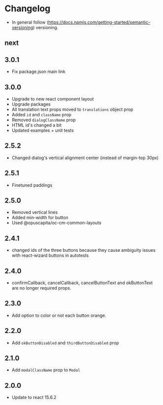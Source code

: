# Changelog

* In general follow (https://docs.npmjs.com/getting-started/semantic-versioning) versioning.

## next

## 3.0.1
* Fix package.json main link

## 3.0.0
* Upgrade to new react component layout
* Upgrade packages
* All translation text props moved to `translations` object prop
* Added `id` and `className` prop
* Removed `dialogClassName` prop
* HTML id's changed a bit
* Updated examples + unit tests

## 2.5.2
* Changed dialog's vertical alignment center (instead of margin-top 30px)

## 2.5.1
* Finetuned paddings

## 2.5.0
* Removed vertical lines
* Added min-width for button
* Used @opuscapita/oc-cm-common-layouts

## 2.4.1
* changed ids of the three buttons because they cause ambiguity issues with react-wizard buttons in autotests

## 2.4.0
* confirmCallback, cancelCallback, cancelButtonText and okButtonText are no longer required props.

## 2.3.0
* Add option to color or not each button orange.

## 2.2.0
* Add `okButtonDisabled` and `thirdButtonDisabled` prop

## 2.1.0
* Add `modalClassName` prop to `Modal`

## 2.0.0
* Update to react 15.6.2
